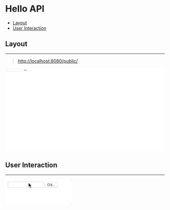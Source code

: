 # Hello API

- [Layout](#layout)
- [User Interaction](#user-interaction)

## Layout

---

> [http://localhost:8080/public/](http://localhost:8080/public/)

![](assets/layout.png)

## User Interaction

---

![](assets/layout.gif)
